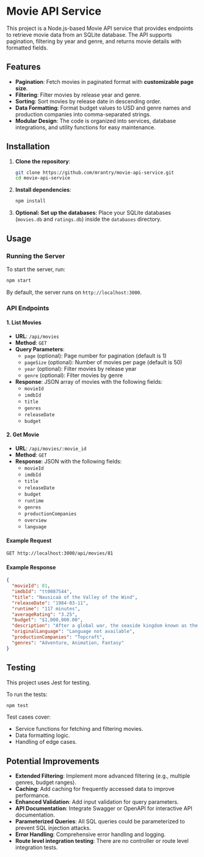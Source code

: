 # Movie API Service

This project is a Node.js-based Movie API service that provides endpoints to retrieve movie data from an SQLite database. The API supports pagination, filtering by year and genre, and returns movie details with formatted fields.

## Features

- **Pagination**: Fetch movies in paginated format with **customizable page size**.
- **Filtering**: Filter movies by release year and genre.
- **Sorting**: Sort movies by release date in descending order.
- **Data Formatting**: Format budget values to USD and genre names and production companies into comma-separated strings.
- **Modular Design**: The code is organized into services, database integrations, and utility functions for easy maintenance.

## Installation

1. **Clone the repository**:

   ```bash
   git clone https://github.com/mrantry/movie-api-service.git
   cd movie-api-service
   ```

2. **Install dependencies**:

   ```bash
   npm install
   ```

3. **Optional: Set up the databases**:
   Place your SQLite databases (`movies.db` and `ratings.db`) inside the `databases` directory.

## Usage

### Running the Server

To start the server, run:

```bash
npm start
```

By default, the server runs on `http://localhost:3000`.

### API Endpoints

#### 1. List Movies

- **URL**: `/api/movies`
- **Method**: `GET`
- **Query Parameters**:
  - `page` (optional): Page number for pagination (default is 1)
  - `pageSize` (optional): Number of movies per page (default is 50)
  - `year` (optional): Filter movies by release year
  - `genre` (optional): Filter movies by genre
- **Response**: JSON array of movies with the following fields:
  - `movieId`
  - `imdbId`
  - `title`
  - `genres`
  - `releaseDate`
  - `budget`


#### 2. Get Movie

- **URL**: `/api/movies/:movie_id`
- **Method**: `GET`
- **Response**: JSON with the following fields:
  - `movieId`
  - `imdbId`
  - `title`
  - `releaseDate`
  - `budget`
  - `runtime`
  - `genres`
  - `productionCompanies`
  - `overview`
  - `language`

#### Example Request

```bash
GET http://localhost:3000/api/movies/81
```

#### Example Response

```json
{
  "movieId": 81,
  "imdbId": "tt0087544",
  "title": "Nausicaä of the Valley of the Wind",
  "releaseDate": "1984-03-11",
  "runtime": "117 minutes",
  "averageRating": "3.25",
  "budget": "$1,000,000.00",
  "description": "After a global war, the seaside kingdom known as the Valley Of The Wind remains one of the last strongholds on Earth untouched by a poisonous jungle and the powerful insects that guard it. Led by the courageous Princess Nausicaa, the people of the Valley engage in an epic struggle to restore the bond between humanity and Earth.",
  "originalLanguage": "Language not available",
  "productionCompanies": "Topcraft",
  "genres": "Adventure, Animation, Fantasy"
}
```

## Testing

This project uses Jest for testing.

To run the tests:

```bash
npm test
```

Test cases cover:

- Service functions for fetching and filtering movies.
- Data formatting logic.
- Handling of edge cases.

## Potential Improvements

- **Extended Filtering**: Implement more advanced filtering (e.g., multiple genres, budget ranges).
- **Caching**: Add caching for frequently accessed data to improve performance.
- **Enhanced Validation**: Add input validation for query parameters.
- **API Documentation**: Integrate Swagger or OpenAPI for interactive API documentation.
- **Parameterized Queries**: All SQL queries could be parameterized to prevent SQL injection attacks.
- **Error Handling**: Comprehensive error handling and logging.
- **Route level integration testing**: There are no controller or route level integration tests.
